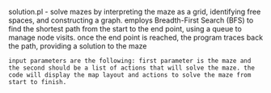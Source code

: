 solution.pl - solve mazes by interpreting the maze as a grid, identifying free spaces, and constructing a graph. employs Breadth-First Search (BFS) to find the shortest path from the start to the end point, using a queue to manage node visits. once the end point is reached, the program traces back the path, providing a solution to the maze

	input parameters are the following: first parameter is the maze and the second should be a list of actions that will solve the maze. the code will display the map layout and actions to solve the maze from start to finish. 
